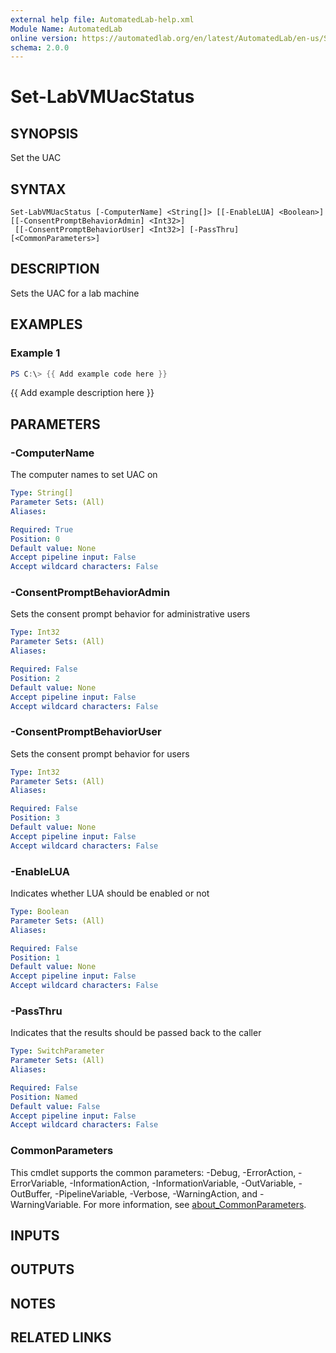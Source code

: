 ```yaml
---
external help file: AutomatedLab-help.xml
Module Name: AutomatedLab
online version: https://automatedlab.org/en/latest/AutomatedLab/en-us/Set-LabVMUacStatus
schema: 2.0.0
---
```


# Set-LabVMUacStatus

## SYNOPSIS
Set the UAC

## SYNTAX

```
Set-LabVMUacStatus [-ComputerName] <String[]> [[-EnableLUA] <Boolean>] [[-ConsentPromptBehaviorAdmin] <Int32>]
 [[-ConsentPromptBehaviorUser] <Int32>] [-PassThru] [<CommonParameters>]
```

## DESCRIPTION
Sets the UAC for a lab machine

## EXAMPLES

### Example 1
```powershell
PS C:\> {{ Add example code here }}
```

{{ Add example description here }}

## PARAMETERS

### -ComputerName
The computer names to set UAC on

```yaml
Type: String[]
Parameter Sets: (All)
Aliases:

Required: True
Position: 0
Default value: None
Accept pipeline input: False
Accept wildcard characters: False
```

### -ConsentPromptBehaviorAdmin
Sets the consent prompt behavior for administrative users

```yaml
Type: Int32
Parameter Sets: (All)
Aliases:

Required: False
Position: 2
Default value: None
Accept pipeline input: False
Accept wildcard characters: False
```

### -ConsentPromptBehaviorUser
Sets the consent prompt behavior for users

```yaml
Type: Int32
Parameter Sets: (All)
Aliases:

Required: False
Position: 3
Default value: None
Accept pipeline input: False
Accept wildcard characters: False
```

### -EnableLUA
Indicates whether LUA should be enabled or not

```yaml
Type: Boolean
Parameter Sets: (All)
Aliases:

Required: False
Position: 1
Default value: None
Accept pipeline input: False
Accept wildcard characters: False
```

### -PassThru
Indicates that the results should be passed back to the caller

```yaml
Type: SwitchParameter
Parameter Sets: (All)
Aliases:

Required: False
Position: Named
Default value: False
Accept pipeline input: False
Accept wildcard characters: False
```

### CommonParameters
This cmdlet supports the common parameters: -Debug, -ErrorAction, -ErrorVariable, -InformationAction, -InformationVariable, -OutVariable, -OutBuffer, -PipelineVariable, -Verbose, -WarningAction, and -WarningVariable. For more information, see [about_CommonParameters](http://go.microsoft.com/fwlink/?LinkID=113216).

## INPUTS

## OUTPUTS

## NOTES

## RELATED LINKS

